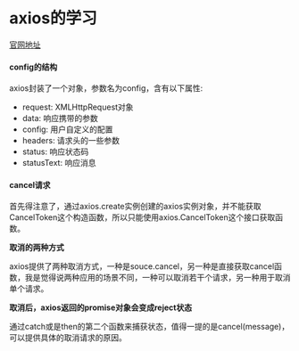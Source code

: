 # axios的学习

[官网地址](https://github.com/axios/axios)

#### config的结构

axios封装了一个对象，参数名为config，含有以下属性:
* request: XMLHttpRequest对象
* data: 响应携带的参数
* config: 用户自定义的配置
* headers: 请求头的一些参数
* status: 响应状态码
* statusText: 响应消息

#### cancel请求

首先得注意了，通过axios.create实例创建的axios实例对象，并不能获取CancelToken这个构造函数，所以只能使用axios.CancelToken这个接口获取函数。

**取消的两种方式**

axios提供了两种取消方式，一种是souce.cancel，另一种是直接获取cancel函数，我是觉得说两种应用的场景不同，一种可以取消若干个请求，另一种用于取消单个请求。

**取消后，axios返回的promise对象会变成reject状态**

通过catch或是then的第二个函数来捕获状态，值得一提的是cancel(message)，可以提供具体的取消请求的原因。